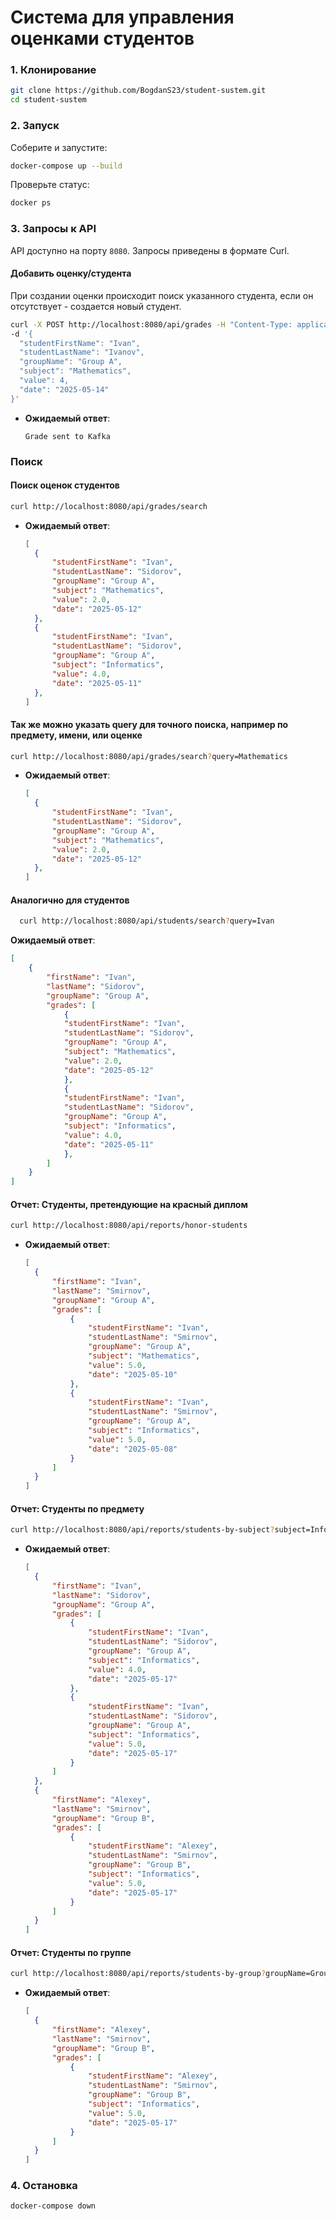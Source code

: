 # Система для управления оценками студентов

### 1. Клонирование

```bash
git clone https://github.com/BogdanS23/student-sustem.git
cd student-sustem
```

### 2. Запуск

Соберите и запустите:

```bash
docker-compose up --build
```

Проверьте статус:

```bash
docker ps
```

### 3. Запросы к API

API доступно на порту `8080`. Запросы приведены в формате Curl.

#### Добавить оценку/студента
  При создании оценки происходит поиск указанного студента, если он отсутствует - создается новый студент.

  ```bash
  curl -X POST http://localhost:8080/api/grades -H "Content-Type: application/json" \
  -d '{
    "studentFirstName": "Ivan",
    "studentLastName": "Ivanov",
    "groupName": "Group A",
    "subject": "Mathematics",
    "value": 4,
    "date": "2025-05-14"
  }' 
  ```
- **Ожидаемый ответ**:
  ```
  Grade sent to Kafka
  ```


### Поиск
 #### Поиск оценок студентов
  ```bash
  curl http://localhost:8080/api/grades/search
  ```

- **Ожидаемый ответ**:
  ```json
  [
    {
        "studentFirstName": "Ivan",
        "studentLastName": "Sidorov",
        "groupName": "Group A",
        "subject": "Mathematics",
        "value": 2.0,
        "date": "2025-05-12"
    },
    {
        "studentFirstName": "Ivan",
        "studentLastName": "Sidorov",
        "groupName": "Group A",
        "subject": "Informatics",
        "value": 4.0,
        "date": "2025-05-11"
    },
  ]
  ```

#### Так же можно указать query для точного поиска, например по предмету, имени, или оценке
  ```bash
  curl http://localhost:8080/api/grades/search?query=Mathematics
  ```

- **Ожидаемый ответ**:
  ```json
  [
    {
        "studentFirstName": "Ivan",
        "studentLastName": "Sidorov",
        "groupName": "Group A",
        "subject": "Mathematics",
        "value": 2.0,
        "date": "2025-05-12"
    },
  ]
  ```
#### Аналогично для студентов 
```bash
  curl http://localhost:8080/api/students/search?query=Ivan
  ```
**Ожидаемый ответ**:
```json
[
    {
        "firstName": "Ivan",
        "lastName": "Sidorov",
        "groupName": "Group A",
        "grades": [
            {
            "studentFirstName": "Ivan",
            "studentLastName": "Sidorov",
            "groupName": "Group A",
            "subject": "Mathematics",
            "value": 2.0,
            "date": "2025-05-12"
            },
            {
            "studentFirstName": "Ivan",
            "studentLastName": "Sidorov",
            "groupName": "Group A",
            "subject": "Informatics",
            "value": 4.0,
            "date": "2025-05-11"
            },
        ]
    }
]
```


#### Отчет: Студенты, претендующие на красный диплом

  ```bash
  curl http://localhost:8080/api/reports/honor-students
  ```
  
- **Ожидаемый ответ**:
  ```json
  [
    {
        "firstName": "Ivan",
        "lastName": "Smirnov",
        "groupName": "Group A",
        "grades": [
            {
                "studentFirstName": "Ivan",
                "studentLastName": "Smirnov",
                "groupName": "Group A",
                "subject": "Mathematics",
                "value": 5.0,
                "date": "2025-05-10"
            },
            {
                "studentFirstName": "Ivan",
                "studentLastName": "Smirnov",
                "groupName": "Group A",
                "subject": "Informatics",
                "value": 5.0,
                "date": "2025-05-08"
            }
        ]
    }
  ]
  ```

#### Отчет: Студенты по предмету  


  ```bash
  curl http://localhost:8080/api/reports/students-by-subject?subject=Informatics
  ```

- **Ожидаемый ответ**:
  ```json
  [
    {
        "firstName": "Ivan",
        "lastName": "Sidorov",
        "groupName": "Group A",
        "grades": [
            {
                "studentFirstName": "Ivan",
                "studentLastName": "Sidorov",
                "groupName": "Group A",
                "subject": "Informatics",
                "value": 4.0,
                "date": "2025-05-17"
            },
            {
                "studentFirstName": "Ivan",
                "studentLastName": "Sidorov",
                "groupName": "Group A",
                "subject": "Informatics",
                "value": 5.0,
                "date": "2025-05-17"
            }
        ]
    },
    {
        "firstName": "Alexey",
        "lastName": "Smirnov",
        "groupName": "Group B",
        "grades": [
            {
                "studentFirstName": "Alexey",
                "studentLastName": "Smirnov",
                "groupName": "Group B",
                "subject": "Informatics",
                "value": 5.0,
                "date": "2025-05-17"
            }
        ]
    }
  ]
  ```

#### Отчет: Студенты по группе

  ```bash
  curl http://localhost:8080/api/reports/students-by-group?groupName=Group B
  ```
- **Ожидаемый ответ**:
  ```json
  [
    {
        "firstName": "Alexey",
        "lastName": "Smirnov",
        "groupName": "Group B",
        "grades": [
            {
                "studentFirstName": "Alexey",
                "studentLastName": "Smirnov",
                "groupName": "Group B",
                "subject": "Informatics",
                "value": 5.0,
                "date": "2025-05-17"
            }
        ]
    }
  ]
  ```

### 4. Остановка

```bash
docker-compose down
```

